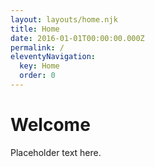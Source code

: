 ```yaml
---
layout: layouts/home.njk
title: Home
date: 2016-01-01T00:00:00.000Z
permalink: /
eleventyNavigation:
  key: Home
  order: 0
---
```

# Welcome

Placeholder text here.

[](https://app.netlify.com/start/deploy?repository=https://github.com/danurbanowicz/eleventy-netlify-boilerplate&stack=cms)
